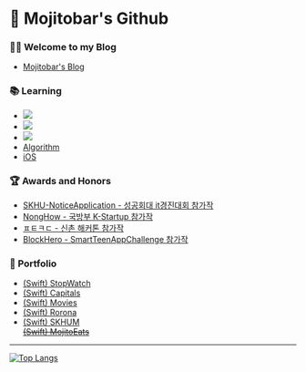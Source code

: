 # 🙇 Mojitobar's Github

### 🧑‍💻 Welcome to my Blog
- [Mojitobar's Blog](https://mojitobar.github.io/)

### 📚 Learning
- <img src="https://img.shields.io/badge/Swift-FA7343?logo=Swift&logoColor=white"/>
- <img src="https://img.shields.io/badge/AndroidStudio-3DDC84?logo=Android-Studio&logoColor=white"/>
- <img src="https://img.shields.io/badge/Spring-6DB33F?logo=Spring&logoColor=white"/>
- [Algorithm](https://github.com/MojitoBar/Learning_History/tree/master/CodingTest)
- [iOS](https://github.com/MojitoBar/Learning_History/blob/master/iOS/iOS.md)

### 🏆 Awards and Honors
- [SKHU-NoticeApplication - 성공회대 it경진대회 참가작](https://github.com/MojitoBar/SKHU-NoticeApplication)
- [NongHow - 국방부 K-Startup 참가작](https://github.com/MojitoBar/NongHow)
- [ㅍㅌㅋㄷ - 신촌 해커톤 참가작](https://github.com/MojitoBar/sinchonhakerthon2018)
- [BlockHero - SmartTeenAppChallenge 참가작](https://github.com/MojitoBar/Unity_Blockhero)

### 📑 Portfolio
- [(Swift) StopWatch](https://github.com/MojitoBar/StopWatch)
- [(Swift) Capitals](https://github.com/MojitoBar/Capitals)
- [(Swift) Movies](https://github.com/MojitoBar/Movies)
- [(Swift) Rorona](https://github.com/MojitoBar/Rorona)
- [(Swift) SKHUM](https://github.com/MojitoBar/SKHUM)
<br>~~[(Swift) MojitoEats](https://github.com/MojitoBar/MojitoEats)~~
<hr/>

[![Top Langs](https://github-readme-stats.vercel.app/api/top-langs/?username=MojitoBar&langs_count=10&layout=compact)](https://github.com/anuraghazra/github-readme-stats)

